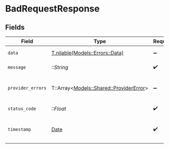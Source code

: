 # BadRequestResponse


## Fields

| Field                                                                           | Type                                                                            | Required                                                                        | Description                                                                     | Example                                                                         |
| ------------------------------------------------------------------------------- | ------------------------------------------------------------------------------- | ------------------------------------------------------------------------------- | ------------------------------------------------------------------------------- | ------------------------------------------------------------------------------- |
| `data`                                                                          | [T.nilable(Models::Errors::Data)](../../models/errors/data.md)                  | :heavy_minus_sign:                                                              | Error details                                                                   |                                                                                 |
| `message`                                                                       | *::String*                                                                      | :heavy_check_mark:                                                              | Error message                                                                   | Bad Request                                                                     |
| `provider_errors`                                                               | T::Array<[Models::Shared::ProviderError](../../models/shared/providererror.md)> | :heavy_minus_sign:                                                              | List of provider-specific errors                                                |                                                                                 |
| `status_code`                                                                   | *::Float*                                                                       | :heavy_check_mark:                                                              | HTTP status code                                                                | 400                                                                             |
| `timestamp`                                                                     | [Date](https://ruby-doc.org/stdlib-2.6.1/libdoc/date/rdoc/Date.html)            | :heavy_check_mark:                                                              | Timestamp when the error occurred                                               | 2023-05-30T00:00:00.000Z                                                        |